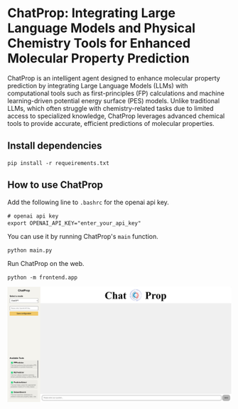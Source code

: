 # ChatProp: Integrating Large Language Models and Physical Chemistry Tools for Enhanced Molecular Property Prediction

ChatProp is an intelligent agent designed to enhance molecular property prediction by integrating Large Language Models (LLMs) with computational tools such as first-principles (FP) calculations and machine learning-driven potential energy surface (PES) models. Unlike traditional LLMs, which often struggle with chemistry-related tasks due to limited access to specialized knowledge, ChatProp leverages advanced chemical tools to provide accurate, efficient predictions of molecular properties.

## Install dependencies

```
pip install -r requeirements.txt
```

## How to use ChatProp

Add the following line to `.bashrc` for the openai api key. 

```
# openai api key
export OPENAI_API_KEY="enter_your_api_key"
```

You can use it by running ChatProp's `main` function.

```
python main.py
```

Run ChatProp on the web.

```
python -m frontend.app
```
![Front-end interface](img/front.png)